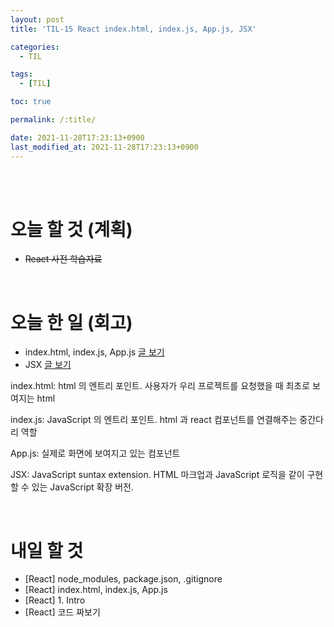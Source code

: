 ```yaml
---
layout: post
title: 'TIL-15 React index.html, index.js, App.js, JSX'

categories:
  - TIL

tags:
  - [TIL]

toc: true

permalink: /:title/

date: 2021-11-28T17:23:13+0900
last_modified_at: 2021-11-28T17:23:13+0900
---
```


<br>
<br>

# 오늘 할 것 (계획)

- ~~React 사전 학습자료~~

<br>

# 오늘 한 일 (회고)

- index.html, index.js, App.js [글 보기](../react-03)
- JSX [글 보기](../react-04)

index.html: html 의 엔트리 포인트. 사용자가 우리 프로젝트를 요청했을 때 최초로 보여지는 html

index.js: JavaScript 의 엔트리 포인트. html 과 react 컴포넌트를 연결해주는 중간다리 역할

App.js: 실제로 화면에 보여지고 있는 컴포넌트

JSX: JavaScript suntax extension. HTML 마크업과 JavaScript 로직을 같이 구현할 수 있는 JavaScript 확장 버전.

<br>

# 내일 할 것

- [React] node_modules, package.json, .gitignore
- [React] index.html, index.js, App.js
- [React] 1. Intro
- [React] 코드 짜보기
